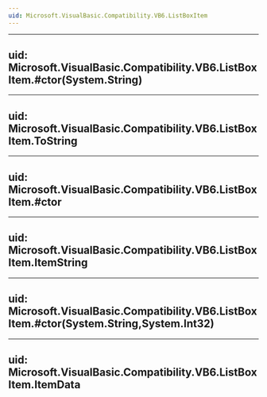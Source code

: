 ```yaml
---
uid: Microsoft.VisualBasic.Compatibility.VB6.ListBoxItem
---
```


---
uid: Microsoft.VisualBasic.Compatibility.VB6.ListBoxItem.#ctor(System.String)
---

---
uid: Microsoft.VisualBasic.Compatibility.VB6.ListBoxItem.ToString
---

---
uid: Microsoft.VisualBasic.Compatibility.VB6.ListBoxItem.#ctor
---

---
uid: Microsoft.VisualBasic.Compatibility.VB6.ListBoxItem.ItemString
---

---
uid: Microsoft.VisualBasic.Compatibility.VB6.ListBoxItem.#ctor(System.String,System.Int32)
---

---
uid: Microsoft.VisualBasic.Compatibility.VB6.ListBoxItem.ItemData
---
